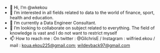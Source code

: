 - 👋 Hi, I’m @wkekou
- 👀 I’m interested in all fields related to data to the world of finance, sport, health and education. 
- 🌱 I’m currently a Data Engineer Consultant.
- 💞️ I’m looking to collaborate on subject related to everything. The field of knowledge is vast and I do not want to restrict myself
- 📫 How to reach me : On twitter : @GilchrisE / Instagram : wilfried.ekou / mail : koua.ekou225@gmail.com; 	wildevback97@gmail.com

<!---
wkekou/wkekou is a ✨ special ✨ repository because its `README.md` (this file) appears on your GitHub profile.
You can click the Preview link to take a look at your changes.
--->
